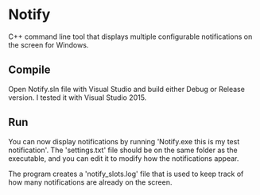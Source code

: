 # Notify
C++ command line tool that displays multiple configurable notifications on the screen for Windows.

## Compile
Open Notify.sln file with Visual Studio and build either Debug or Release version.
I tested it with Visual Studio 2015.

## Run
You can now display notifications by running 'Notify.exe this is my test notification'.
The 'settings.txt' file should be on the same folder as the executable, and you can edit it to modify how the notifications appear.

The program creates a 'notify_slots.log' file that is used to keep track of how many notifications are already on the screen. 
